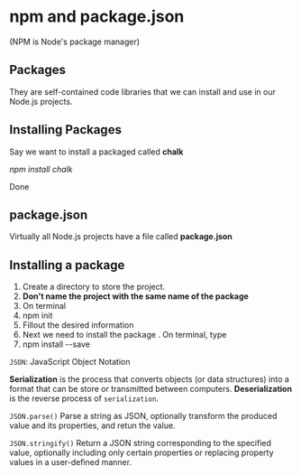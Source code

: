 # npm and package.json

(NPM is Node's package manager)

## Packages
They are self-contained code libraries that we can install and use in our Node.js projects.

## Installing Packages

Say we want to install a packaged called **chalk**

*npm install chalk*

Done

## package.json

Virtually all Node.js projects have a file called **package.json**

## Installing a package

1. Create a directory to store the project.
  1. **Don't name the project with the same name of the package**
2. On terminal
  1. npm init
  2. Fillout the desired information
3. Next we need to install the package <NAME>. On terminal, type
  1. npm install --save <NAME>

`JSON`: JavaScript Object Notation

**Serialization** is the process that converts objects (or data structures) into a format that can be store or transmitted between computers.
**Deserialization** is the reverse process of `serialization`.

`JSON.parse()`
Parse a string as JSON, optionally transform the produced value and its properties, and retun the value.

`JSON.stringify()`
Return a JSON string corresponding to the specified value, optionally including only certain properties or replacing property values in a user-defined manner.